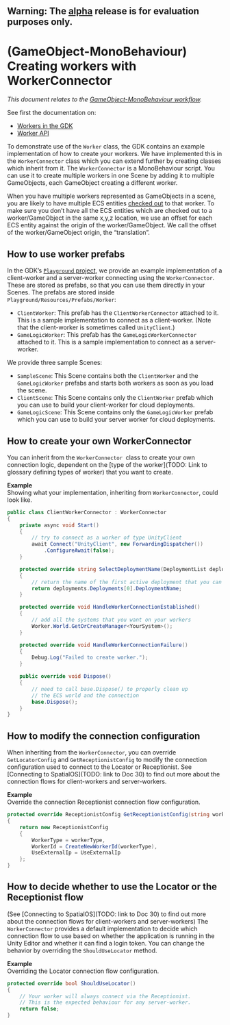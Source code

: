 **Warning:** The [alpha](https://docs.improbable.io/reference/latest/shared/release-policy#maturity-stages) release is for evaluation purposes only.
-----
[//]: # (Doc of docs reference 15.1)

# (GameObject-MonoBehaviour) Creating workers with WorkerConnector
_This document relates to the [GameObject-MonoBehaviour workflow](./intro-workflows-spos-entities.md)._

See first the documentation on:
* [Workers in the GDK](../workers/workers-in-the-gdk.md)  
* [Worker API](../workers/api-worker.md)

To demonstrate use of the `Worker` class, the GDK contains an example implementation
of how to create your workers. We have implemented this in
the `WorkerConnector` class which you can extend further by creating classes which inherit from it.
The `WorkerConnector` is a MonoBehaviour script. You can use it to create multiple workers
in one Scene by adding it to multiple GameObjects, each GameObject creating a different worker.

When you have multiple workers represented as GameObjects in a scene, you are likely to have multiple ECS entities [checked out](../glossary.md#authority) to that worker. To make sure you don’t have all the ECS entities which are checked out to a worker/GameObject in the same x,y,z location, we use an offset for each ECS entity against the origin of the worker/GameObject.  We call the offset of the worker/GameObject origin, the “translation”.


## How to use worker prefabs

In the GDK’s [`Playground` project](../../workers/unity/Assets/Playground), we provide
an example implementation of a client-worker and a server-worker connecting using the `WorkerConnector`.
These are stored as prefabs, so that you can use them directly in your Scenes.
The prefabs are stored inside `Playground/Resources/Prefabs/Worker`:
  * `ClientWorker`: This prefab has the `ClientWorkerConnector` attached to it. This is a sample implementation to connect as a client-worker. (Note that the client-worker is sometimes called `UnityClient`.)
  * `GameLogicWorker`: This prefab has the `GameLogicWorkerConnector` attached to it. This is a sample implementation to connect as a server-worker.

We provide three sample Scenes:
* `SampleScene`: This Scene contains both the `ClientWorker` and the `GameLogicWorker` prefabs and starts both workers as soon as you load the scene.
* `ClientScene`: This Scene contains only the `ClientWorker` prefab which you can use to build your client-worker for cloud deployments.
* `GameLogicScene`: This Scene contains only the `GameLogicWorker` prefab which you can use to build your server worker for cloud deployments.


## How to create your own WorkerConnector
You can inherit from the `WorkerConnector `class to create your own connection logic,
dependent on the [type of the worker](TODO: Link to glossary defining types of worker) that you want to create.

**Example**</br>
Showing what your implementation, inheriting from `WorkerConnector`, could look like.

```csharp
public class ClientWorkerConnector : WorkerConnector
{
	private async void Start()
	{
    	// try to connect as a worker of type UnityClient
    	await Connect("UnityClient", new ForwardingDispatcher())
        	.ConfigureAwait(false);
	}

	protected override string SelectDeploymentName(DeploymentList deployments)
	{
    	// return the name of the first active deployment that you can find
    	return deployments.Deployments[0].DeploymentName;
	}

	protected override void HandleWorkerConnectionEstablished()
	{
    	// add all the systems that you want on your workers
    	Worker.World.GetOrCreateManager<YourSystem>();
	}

	protected override void HandleWorkerConnectionFailure()
	{
    	Debug.Log("Failed to create worker.");
	}

	public override void Dispose()
	{
    	// need to call base.Dispose() to properly clean up
    	// the ECS world and the connection
    	base.Dispose();
	}
}
```

## How to modify the connection configuration

When inheriting from the `WorkerConnector`, you can override `GetLocatorConfig` and
`GetReceptionistConfig` to modify the connection configuration used to connect to the
Locator or Receptionist. See [Connecting to SpatialOS](TODO: link to Doc 30) to find out more about the connection flows for client-workers and server-workers.

**Example** </br>
Override the connection Receptionist connection flow configuration.

```csharp
protected override ReceptionistConfig GetReceptionistConfig(string workerType)
{
	return new ReceptionistConfig
	{
    	WorkerType = workerType,
    	WorkerId = CreateNewWorkerId(workerType),
    	UseExternalIp = UseExternalIp
	};
}
```

## How to decide whether to use the Locator or the Receptionist flow
(See [Connecting to SpatialOS](TODO: link to Doc 30) to find out more about the connection flows for client-workers and server-workers)
The `WorkerConnector` provides a default implementation to decide which connection
flow to use based on whether the application is running in the Unity Editor and whether it
can find a login token. You can change the behavior by overriding the `ShouldUseLocator` method.

**Example** </br>
Overriding the Locator connection flow configuration.

```csharp
protected override bool ShouldUseLocator()
{
	// Your worker will always connect via the Receptionist.
	// This is the expected behaviour for any server-worker.
	return false;
}
```


